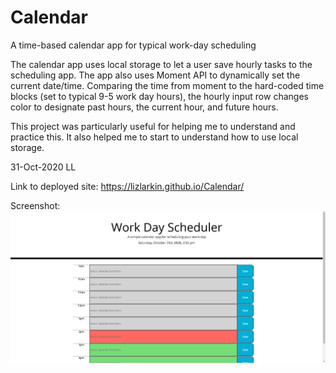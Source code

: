 # Calendar
A time-based calendar app for typical work-day scheduling

The calendar app uses local storage to let a user save hourly tasks to the scheduling app. The app
also uses Moment API to dynamically set the current date/time. Comparing the time from moment to the
hard-coded time blocks (set to typical 9-5 work day hours), the hourly input row changes color to
designate past hours, the current hour, and future hours.

This project was particularly useful for helping me to understand and practice this. It also helped
me to start to understand how to use local storage. 

31-Oct-2020 LL

Link to deployed site: https://lizlarkin.github.io/Calendar/

Screenshot:
<img src="Calendar_screenshot.png">


